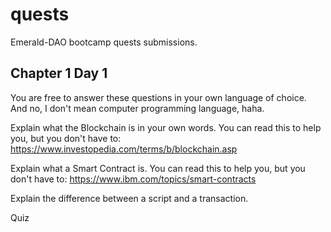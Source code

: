 # quests
Emerald-DAO bootcamp quests submissions. 

## Chapter 1 Day 1

You are free to answer these questions in your own language of choice. And no, I don't mean computer programming language, haha.

Explain what the Blockchain is in your own words. You can read this to help you, but you don't have to: https://www.investopedia.com/terms/b/blockchain.asp

Explain what a Smart Contract is. You can read this to help you, but you don't have to: https://www.ibm.com/topics/smart-contracts

Explain the difference between a script and a transaction.

Quiz

